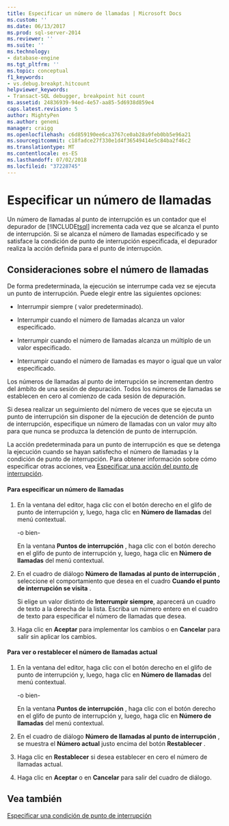 ```yaml
---
title: Especificar un número de llamadas | Microsoft Docs
ms.custom: ''
ms.date: 06/13/2017
ms.prod: sql-server-2014
ms.reviewer: ''
ms.suite: ''
ms.technology:
- database-engine
ms.tgt_pltfrm: ''
ms.topic: conceptual
f1_keywords:
- vs.debug.breakpt.hitcount
helpviewer_keywords:
- Transact-SQL debugger, breakpoint hit count
ms.assetid: 24836939-94ed-4e57-aa85-5d6938d859e4
caps.latest.revision: 5
author: MightyPen
ms.author: genemi
manager: craigg
ms.openlocfilehash: c6d859190ee6ca3767ce0ab28a9feb0bb5e96a21
ms.sourcegitcommit: c18fadce27f330e1d4f36549414e5c84ba2f46c2
ms.translationtype: MT
ms.contentlocale: es-ES
ms.lasthandoff: 07/02/2018
ms.locfileid: "37228745"
---
```

# <a name="specify-a-hit-count"></a>Especificar un número de llamadas
  Un número de llamadas al punto de interrupción es un contador que el depurador de [!INCLUDE[tsql](../../includes/tsql-md.md)] incrementa cada vez que se alcanza el punto de interrupción. Si se alcanza el número de llamadas especificado y se satisface la condición de punto de interrupción especificada, el depurador realiza la acción definida para el punto de interrupción.  
  
## <a name="hit-count-considerations"></a>Consideraciones sobre el número de llamadas  
 De forma predeterminada, la ejecución se interrumpe cada vez se ejecuta un punto de interrupción. Puede elegir entre las siguientes opciones:  
  
-   Interrumpir siempre ( valor predeterminado).  
  
-   Interrumpir cuando el número de llamadas alcanza un valor especificado.  
  
-   Interrumpir cuando el número de llamadas alcanza un múltiplo de un valor especificado.  
  
-   Interrumpir cuando el número de llamadas es mayor o igual que un valor especificado.  
  
 Los números de llamadas al punto de interrupción se incrementan dentro del ámbito de una sesión de depuración. Todos los números de llamadas se establecen en cero al comienzo de cada sesión de depuración.  
  
 Si desea realizar un seguimiento del número de veces que se ejecuta un punto de interrupción sin disponer de la ejecución de detención de punto de interrupción, especifique un número de llamadas con un valor muy alto para que nunca se produzca la detención de punto de interrupción.  
  
 La acción predeterminada para un punto de interrupción es que se detenga la ejecución cuando se hayan satisfecho el número de llamadas y la condición de punto de interrupción. Para obtener información sobre cómo especificar otras acciones, vea [Especificar una acción del punto de interrupción](specify-a-breakpoint-action.md).  
  
#### <a name="to-specify-a-hit-count"></a>Para especificar un número de llamadas  
  
1.  En la ventana del editor, haga clic con el botón derecho en el glifo de punto de interrupción y, luego, haga clic en **Número de llamadas** del menú contextual.  
  
     -o bien-  
  
     En la ventana **Puntos de interrupción** , haga clic con el botón derecho en el glifo de punto de interrupción y, luego, haga clic en **Número de llamadas** del menú contextual.  
  
2.  En el cuadro de diálogo **Número de llamadas al punto de interrupción** , seleccione el comportamiento que desea en el cuadro **Cuando el punto de interrupción se visita** .  
  
     Si elige un valor distinto de **Interrumpir siempre**, aparecerá un cuadro de texto a la derecha de la lista. Escriba un número entero en el cuadro de texto para especificar el número de llamadas que desea.  
  
3.  Haga clic en **Aceptar** para implementar los cambios o en **Cancelar** para salir sin aplicar los cambios.  
  
#### <a name="to-view-or-reset-the-current-hit-count"></a>Para ver o restablecer el número de llamadas actual  
  
1.  En la ventana del editor, haga clic con el botón derecho en el glifo de punto de interrupción y, luego, haga clic en **Número de llamadas** del menú contextual.  
  
     -o bien-  
  
     En la ventana **Puntos de interrupción** , haga clic con el botón derecho en el glifo de punto de interrupción y, luego, haga clic en **Número de llamadas** del menú contextual.  
  
2.  En el cuadro de diálogo **Número de llamadas al punto de interrupción** , se muestra el **Número actual** justo encima del botón **Restablecer** .  
  
3.  Haga clic en **Restablecer** si desea establecer en cero el número de llamadas actual.  
  
4.  Haga clic en **Aceptar** o en **Cancelar** para salir del cuadro de diálogo.  
  
## <a name="see-also"></a>Vea también  
 [Especificar una condición de punto de interrupción](specify-a-breakpoint-condition.md)  
  
  
